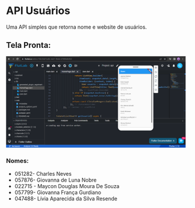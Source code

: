 # API Usuários

Uma API simples que retorna nome e website de usuários.

## Tela Pronta:

![alt text](images/API.png)

### Nomes: 

- 051282- Charles Neves
- 057876- Giovanna de Luna Nobre
- 022715 - Maycon Douglas Moura De Souza
- 057799- Giovanna França Gurdiano
- 047488- Lívia Aparecida da Silva Resende
